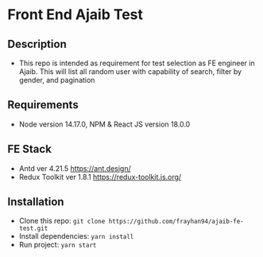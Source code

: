 # Front End Ajaib Test

## Description
- This repo is intended as requirement for test selection as FE engineer in Ajaib. This will list all random user
with capability of search, filter by gender, and pagination


## Requirements

- Node version 14.17.0, NPM & React JS version 18.0.0

## FE  Stack

- Antd ver 4.21.5 https://ant.design/
- Redux Toolkit ver 1.8.1 https://redux-toolkit.js.org/

## Installation

- Clone this repo: `git clone https://github.com/frayhan94/ajaib-fe-test.git`
- Install dependencies: `yarn install`
- Run project: `yarn start`



